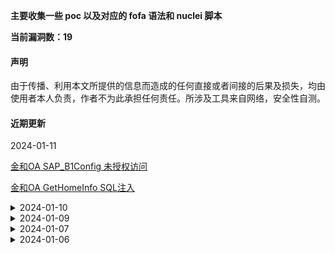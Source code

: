 
**主要收集一些 poc 以及对应的 fofa 语法和 nuclei 脚本**

**当前漏洞数：19**

#### 声明
由于传播、利用本文所提供的信息而造成的任何直接或者间接的后果及损失，均由使用者本人负责，作者不为此承担任何责任。所涉及工具来自网络，安全性自测。

#### 近期更新

<summary> 2024-01-11</summary>
<p><a href="#/Jinher?id=金和oa-sap_b1config-未授权访问">
金和OA SAP_B1Config 未授权访问</a></p>
<p><a href="#/Jinher?id=金和oa-gethomeinfo-sql注入">
金和OA GetHomeInfo SQL注入</a></ps>

<details>
    <summary> 2024-01-10</summary>
    <p><a href="#/Esafenet?id=亿赛通-电子文档安全管理系统-uploadfilefromclientserviceforclient-文件上传">
    亿赛通-电子文档安全管理系统 UploadFileFromClientServiceForClient 文件上传</a></p>
    <p><a href="#/Seeyon?id=致远oa-wpsassistservlet-任意文件读取">
    致远OA wpsAssistServlet 任意文件读取</a></ps>
    <p><a href="#/Kingdee?id=金蝶-eas-pdfviewlocal-任意文件读取">
    金蝶-EAS pdfViewLocal 任意文件读取</a></p>
</details>

<details>
    <summary> 2024-01-09</summary>
    <p><a href="#/Esafenet?id=亿赛通-电子文档安全管理系统-get-viewuploadfile-任意文件读取">
    亿赛通-电子文档安全管理系统 Get ViewUploadFile 任意文件读取</a></p>
    <p><a href="#/Esafenet?id=亿赛通-电子文档安全管理系统-post-viewuploadfile-任意文件读取">
    亿赛通-电子文档安全管理系统 Post ViewUploadFile 任意文件读取</a></ps>
    <p><a href="#/Esafenet?id=亿赛通-电子文档安全管理系统-dump-任意文件读取">
    亿赛通-电子文档安全管理系统 dump 任意文件读取</a></p>
    <p><a href="#/Esafenet?id=亿赛通-电子文档安全管理系统-importfiletypedo-文件上传">
    亿赛通-电子文档安全管理系统 importFileType.do 文件上传</a></p>
    <p><a href="#/Esafenet?id=亿赛通-电子文档安全管理系统-cores-信息泄露">
    亿赛通-电子文档安全管理系统 cores 信息泄露</a></p>
</details>

<details>
    <summary> 2024-01-07</summary>
    <p><a href="#/Yonyou?id=用友-crm-help2-任意文件读取">
    用友 CRM help2 任意文件读取</a></p>
    <p><a href="#/Yonyou?id=用友-crm-solr-信息泄露">
    用友 CRM solr 信息泄露</a></ps>
    <p><a href="#/Yonyou?id=用友-crm-crmdebug-信息泄露">
    用友 CRM crmdebug 信息泄露</a></p>
    <p><a href="#/Yonyou?id=用友-crm-逻辑漏洞直接登录后台">
    用友 CRM 逻辑漏洞直接登录后台</a></p>
    <p><a href="#/OfficeWeb365?id=officeweb365-pic-任意文件读取">
    OfficeWeb365 Pic 任意文件读取</a></p>
    <p><a href="#/OfficeWeb365?id=officeweb365-savedraw-任意文件上传">
    OfficeWeb365 SaveDraw 任意文件上传</a></p>
</details>

<details>
    <summary> 2024-01-06</summary>
    <p><a href="#/Hikvision?id=海康威视ip网络对讲广播系统任意文件下载-cve-2023-6893">
    海康威视IP网络对讲广播系统任意文件下载 CVE-2023-6893</a></p>
    <p><a href="#/Hikvision?id=海康威视ip网络对讲广播系统-pingphp-命令执行-cve-2023-6895">
    海康威视IP网络对讲广播系统-pingphp-命令执行-cve-2023-6895</a></p>
    <p><a href="#/JiusiOA?id=九思oa-任意文件读取-wapdo">
    九思oa-任意文件读取-wapdo</a></p>
</details>
